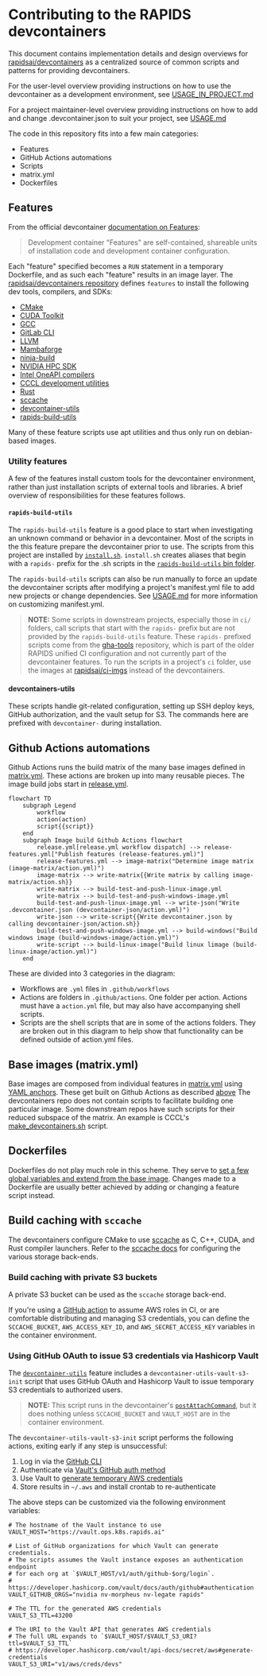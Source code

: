 # Contributing to the RAPIDS devcontainers

This document contains implementation details and design overviews for
[rapidsai/devcontainers](https://github.com/rapidsai/devcontainers) as a
centralized source of common scripts and patterns for providing devcontainers.

For the user-level overview providing instructions on how to use the
devcontainer as a development environment, see
[USAGE_IN_PROJECT.md](USAGE_IN_PROJECT.md)

For a project maintainer-level overview providing instructions on how to add
and change .devcontainer.json to suit your project, see [USAGE.md](USAGE.md)

The code in this repository fits into a few main categories:

* Features
* GitHub Actions automations
* Scripts
* matrix.yml
* Dockerfiles

## Features

From the official devcontainer [documentation on Features](https://containers.dev/implementors/features/):
> Development container "Features" are self-contained, shareable units of installation code and development container configuration.

Each "feature" specified becomes a `RUN` statement in a temporary Dockerfile,
and as such each "feature" results in an image layer. The
[rapidsai/devcontainers repository](https://github.com/rapidsai/devcontainers)
defines `features` to install the following dev tools, compilers, and SDKs:

* [CMake](features/src/cmake/)
* [CUDA Toolkit](features/src/cuda/)
* [GCC](features/src/gcc/)
* [GitLab CLI](features/src/gitlab-cli/)
* [LLVM](features/src/llvm/)
* [Mambaforge](features/src/mambaforge/)
* [ninja-build](features/src/ninja/)
* [NVIDIA HPC SDK](features/src/nvhpc/)
* [Intel OneAPI compilers](features/src/oneapi/)
* [CCCL development utilities](features/src/cccl-dev/)
* [Rust](features/src/rust/)
* [sccache](features/src/sccache/)
* [devcontainer-utils](features/src/utils/)
* [rapids-build-utils](features/src/rapids-build-utils/)

Many of these feature scripts use apt utilities and thus only run on debian-based
images.

### Utility features

A few of the features install custom tools for the devcontainer environment,
rather than just installation scripts of external tools and libraries. A brief
overview of responsibilities for these features follows.

#### `rapids-build-utils`

The `rapids-build-utils` feature is a good place to start when investigating an
unknown command or behavior in a devcontainer. Most of the scripts in the this
feature prepare the devcontainer prior to use. The scripts from this project are
installed by [`install.sh`](./features/src/rapids-build-utils/install.sh). `install.sh`
creates aliases that begin with a `rapids-` prefix for the .sh scripts in the
[`rapids-build-utils` bin
folder](features/src/rapids-build-utils/opt/rapids-build-utils/bin).

The `rapids-build-utils` scripts can also be run manually to force an update the
devcontainer scripts after modifying a project's manifest.yml file to add new
projects or change dependencies. See
[USAGE.md](./USAGE.md#generating-scripts-for-other-projects-manifestyaml-file)
for more information on customizing manifest.yml.

> **NOTE:** Some scripts in downstream projects, especially those in `ci/`
folders, call scripts that start with the `rapids-` prefix but are not provided
by the `rapids-build-utils` feature. These `rapids-` prefixed scripts come from
the [gha-tools](https://github.com/rapidsai/gha-tools/tree/main/tools)
repository, which is part of the older RAPIDS unified CI configuration and not
currently part of the devcontainer features. To run the scripts in a project's
`ci` folder, use the images at
[rapidsai/ci-imgs](https://github.com/rapidsai/ci-imgs) instead of the
devcontainers.

#### devcontainers-utils

These scripts handle git-related configuration, setting up SSH deploy
keys, GitHub authorization, and the vault setup for S3. The commands here are
prefixed with `devcontainer-` during installation.

## Github Actions automations

Github Actions runs the build matrix of the many base images defined in [matrix.yml](./matrix.yml).
These actions are broken up into many reusable pieces. The image build jobs start in
[release.yml](./.github/workflows/release.yml).

```mermaid
flowchart TD
    subgraph Legend
        workflow
        action(action)
        script{{script}}
    end
    subgraph Image build Github Actions flowchart
        release.yml[release.yml workflow dispatch] --> release-features.yml["Publish features (release-features.yml)"]
        release-features.yml --> image-matrix("Determine image matrix (image-matrix/action.yml)")
        image-matrix --> write-matrix{{Write matrix by calling image-matrix/action.sh}}
        write-matrix --> build-test-and-push-linux-image.yml
        write-matrix --> build-test-and-push-windows-image.yml
        build-test-and-push-linux-image.yml --> write-json("Write .devcontainer.json (devcontainer-json/action.yml)")
        write-json --> write-script{{Write devcontainer.json by calling devcontainer-json/action.sh}}
        build-test-and-push-windows-image.yml --> build-windows("Build windows image (build-windows-image/action.yml)")
        write-script --> build-linux-image("Build linux limage (build-linux-image/action.yml)")
    end
```

These are divided into 3 categories in the diagram:
* Workflows are `.yml` files in `.github/workflows`
* Actions are folders in `.github/actions`. One folder per action. Actions must have a `action.yml` file, but may
also have accompanying shell scripts.
* Scripts are the shell scripts that are in some of the actions folders. They are broken out in this diagram to help
show that functionality can be defined outside of action.yml files.

## Base images (matrix.yml)

Base images are composed from individual features in [matrix.yml](./matrix.yml)
using [YAML
anchors](https://support.atlassian.com/bitbucket-cloud/docs/yaml-anchors/).
These get built on Github Actions as described
[above](#github-actions-automations) The devcontainers repo does not contain
scripts to facilitate building one particular image. Some downstream repos have
such scripts for their reduced subspace of the matrix. An example is CCCL's
[make_devcontainers.sh](https://github.com/NVIDIA/cccl/blob/main/.devcontainer/make_devcontainers.sh)
script.

## Dockerfiles

Dockerfiles do not play much role in this scheme. They serve to [set a few global
variables and extend from the base image](./.devcontainer/rapids.Dockerfile).
Changes made to a Dockerfile are usually better achieved by adding or changing a feature
script instead.

## Build caching with `sccache`

The devcontainers configure CMake to use
[sccache](https://github.com/mozilla/sccache) as C, C++, CUDA, and Rust compiler
launchers. Refer to the [sccache
docs](https://github.com/mozilla/sccache/tree/main/docs) for configuring the
various storage back-ends.

### Build caching with private S3 buckets

A private S3 bucket can be used as the `sccache` storage back-end.

If you're using a [GitHub action](https://github.com/aws-actions/configure-aws-credentials) to assume AWS roles in CI, or are comfortable distributing and managing S3 credentials, you can define the `SCCACHE_BUCKET`, `AWS_ACCESS_KEY_ID`, and `AWS_SECRET_ACCESS_KEY` variables in the container environment.

### Using GitHub OAuth to issue S3 credentials via Hashicorp Vault

The [`devcontainer-utils`](features/src/utils/) feature includes a `devcontainer-utils-vault-s3-init` script that uses GitHub OAuth and Hashicorp Vault to issue temporary S3 credentials to authorized users.

> **NOTE:** This script runs in the devcontainer's [`postAttachCommand`](https://containers.dev/implementors/json_reference/#lifecycle-scripts), but it does nothing unless `SCCACHE_BUCKET` and `VAULT_HOST` are in the container environment.

The `devcontainer-utils-vault-s3-init` script performs the following actions, exiting early if any step is unsuccessful:

1. Log in via the [GitHub CLI](https://cli.github.com/)
2. Authenticate via [Vault's GitHub auth method](https://developer.hashicorp.com/vault/docs/auth/github#authentication)
3. Use Vault to [generate temporary AWS credentials](https://developer.hashicorp.com/vault/api-docs/secret/aws#generate-credentials)
4. Store results in `~/.aws` and install crontab to re-authenticate

The above steps can be customized via the following environment variables:
```
# The hostname of the Vault instance to use
VAULT_HOST="https://vault.ops.k8s.rapids.ai"

# List of GitHub organizations for which Vault can generate credentials.
# The scripts assumes the Vault instance exposes an authentication endpoint
# for each org at `$VAULT_HOST/v1/auth/github-$org/login`.
# https://developer.hashicorp.com/vault/docs/auth/github#authentication
VAULT_GITHUB_ORGS="nvidia nv-morpheus nv-legate rapids"

# The TTL for the generated AWS credentials
VAULT_S3_TTL=43200

# The URI to the Vault API that generates AWS credentials
# The full URL expands to `$VAULT_HOST/$VAULT_S3_URI?ttl=$VAULT_S3_TTL`
# https://developer.hashicorp.com/vault/api-docs/secret/aws#generate-credentials
VAULT_S3_URI="v1/aws/creds/devs"
```